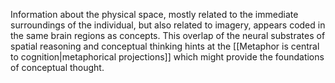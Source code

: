 Information about the physical space, mostly related to the immediate surroundings of the individual, but also related to imagery, appears coded in the same brain regions as concepts. This overlap of the neural substrates of spatial reasoning and conceptual thinking hints at the [[Metaphor is central to cognition|metaphorical projections]] which might provide the foundations of conceptual thought.
